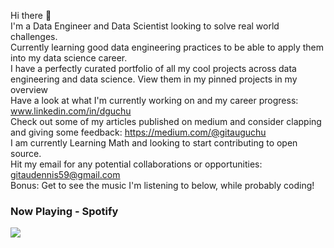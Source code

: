 Hi there 👋  
I'm a Data Engineer and Data Scientist looking to solve real world challenges.  
Currently learning good data engineering practices to be able to apply them into my data science career.  
I have a perfectly curated portfolio of all my cool projects across data engineering and data science. View them in my pinned projects in my overview  
Have a look at what I'm currently working on and my career progress: www.linkedin.com/in/dguchu  
Check out some of my articles published on medium and consider clapping and giving some feedback: https://medium.com/@gitauguchu  
I am currently Learning Math and looking to start contributing to open source.  
Hit my email for any potential collaborations or opportunities: gitaudennis59@gmail.com  
Bonus: Get to see the music I'm listening to below, while probably coding!  

### Now Playing - Spotify
<p>
<a href="https://spotify-github-profile.kittinanx.com/api/view?uid=fzod7867h7gw49rywfjhyxhdc&redirect=true">
<img src="https://spotify-github-profile.kittinanx.com/api/view?uid=fzod7867h7gw49rywfjhyxhdc&cover_image=true&theme=novatorem&show_offline=false&background_color=121212&interchange=false&bar_color=53b14f&bar_color_cover=false"/>
</a>
</p>



